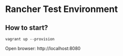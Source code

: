 Rancher Test Environment
========================

## How to start?

```
vagrant up --provision
```

Open browser: http://localhost:8080
